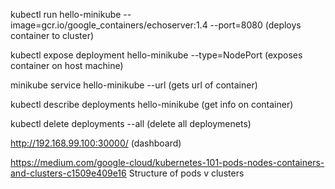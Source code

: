 kubectl run hello-minikube --image=gcr.io/google_containers/echoserver:1.4 --port=8080 (deploys container to cluster)

kubectl expose deployment hello-minikube --type=NodePort (exposes container on host machine)

minikube service hello-minikube --url (gets url of container)

kubectl describe deployments hello-minikube (get info on container)

kubectl delete deployments --all (delete all deploymenets)

http://192.168.99.100:30000/ (dashboard)

https://medium.com/google-cloud/kubernetes-101-pods-nodes-containers-and-clusters-c1509e409e16 Structure of pods v clusters

